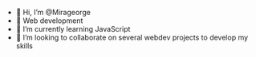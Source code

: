 - 👋 Hi, I’m @Mirageorge
- 👀 Web development
- 🌱 I’m currently learning JavaScript
- 💞️ I’m looking to collaborate on several webdev projects to develop my skills
